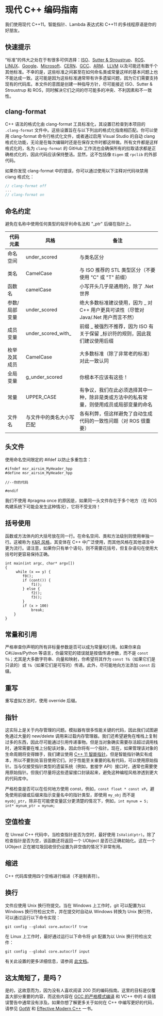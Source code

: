 # 现代 C++ 编码指南

我们使用现代 C++11。智能指针、Lambda 表达式和 C++11 的多线程原语是你的好朋友。

## 快速提示

“标准”的伟大之处在于有很多可供选择：[ISO](https://isocpp.org/wiki/faq/coding-standards)、[Sutter & Stroustrup](https://github.com/isocpp/CppCoreGuidelines/blob/master/CppCoreGuidelines.md)、[ROS](http://wiki.ros.org/CppStyleGuide)、[LINUX](https://www.kernel.org/doc/Documentation/process/coding-style.rst)、[Google](https://google.github.io/styleguide/cppguide.html)、[Microsoft](https://msdn.microsoft.com/en-us/library/888a6zcz.aspx)、[CERN](http://atlas-computing.web.cern.ch/atlas-computing/projects/qa/draft_guidelines.html)、[GCC](https://gcc.gnu.org/wiki/CppConventions)、[ARM](http://infocenter.arm.com/help/index.jsp?topic=/com.arm.doc.dui0475c/CJAJAJCJ.html)、[LLVM](http://llvm.org/docs/CodingStandards.html) 以及可能还有数千个其他标准。不幸的是，这些标准之间甚至在如何命名类或常量这样的基本问题上也不能达成一致。这可能是因为这些标准通常带有许多遗留问题，因为它们需要支持现有的代码库。本文件的意图是创建一种指导方针，尽可能接近 ISO、Sutter & Stroustrup 和 ROS，同时解决它们之间的尽可能多的冲突、不利因素和不一致性。

## clang-format

C++ 语法的格式化由 clang-format 工具标准化，其设置已检查到本项目的 `.clang-format` 文件中。这些设置旨在与以下列出的格式化指南相匹配。你可以使用 clang-format 命令行格式化文件，或者通过启用 Visual Studio 的自动 clang 格式化功能，无论是在每次编辑时还是在保存文件时都这样做。所有文件都是这样格式化的，名为 `clang-format` 的 GitHub 工作流也会确保所有的拉取请求都是正确格式化的，因此代码应该保持整洁。显然，这不包括像 `Eigen` 或 `rpclib` 的外部代码。

如果你发现 clang-format 中的错误，你可以通过使用以下注释对代码块禁用 clang 格式化：

```c++
// clang-format off
...
// clang-format on
```

## 命名约定

避免在名称中使用任何类型的匈牙利命名法和 "_ptr" 后缀在指针上。

| **代码元素** | **风格** | **备注** |
| --- | --- | --- |
| 命名空间 | under_scored | 与类名区分 |
| 类名 | CamelCase | 与 ISO 推荐的 STL 类型区分（不要使用 "C" 或 "T" 前缀） |
| 函数名 | camelCase | 小写开头几乎是通用的，除了 .Net 世界 |
| 参数/局部变量 | under_scored | 绝大多数标准建议使用，因为 _ 对 C++ 用户更具可读性（尽管对 Java/.Net 用户而言不然） |
| 成员变量 | under_scored_with_ | 前缀 _ 被强烈不推荐，因为 ISO 有关于保留 _标识符的规则，因此我们建议使用后缀 |
| 枚举及其成员 | CamelCase | 大多数标准（除了非常老的标准）对此一致认同 |
| 全局变量 | g_under_scored | 你根本不应该有这些！ |
| 常量 | UPPER_CASE | 有争议，我们在此必须选择其中一种，除非是类或方法中的私有常量，则使用成员或局部变量的命名 |
| 文件名 | 与文件中的类名大小写匹配 | 各有利弊，但这样避免了自动生成代码的一致性问题（对 ROS 很重要） |

## 头文件

使用命名空间限定的 #ifdef 以防止多重包含：

```
#ifndef msr_airsim_MyHeader_hpp
#define msr_airsim_MyHeader_hpp

//--你的代码

#endif
```

我们不使用 #pragma once 的原因是，如果同一头文件存在于多个地方（在 ROS 构建系统下可能会发生这种情况），它将不受支持！

## 括号使用

函数或方法体内的大括号放在同一行。在命名空间、类和方法级别则使用单独一行。这被称为 [K&R 风格](https://en.wikipedia.org/wiki/Indent_style#K.26R_style)，其变体在 C++ 中广泛使用，而其他风格在其他语言中更为流行。请注意，如果你只有单个语句，则不需要花括号，但复杂语句在使用大括号时更容易保持正确。

```
int main(int argc, char* argv[])
{
     while (x == y) {
        f0();
        if (cont()) {
            f1();
        } else {
            f2();
            f3();
        }
        if (x > 100)
            break;
    }
}
```

## 常量和引用

严格审查你声明的所有非标量参数是否可以成为常量和引用。如果你来自 C#/Java/Python 等语言，你最常犯的错误就是按值传递参数，而不是 `const T&`；尤其是大多数字符串、向量和映射，你希望将其作为 `const T&`（如果它们是只读的）或 `T&`（如果它们是可写的）传递。此外，尽可能地向方法添加 `const` 后缀。

## 重写
重写虚拟方法时，使用 override 后缀。

## 指针

这实际上是关于内存管理的问题。模拟器有很多性能关键的代码，因此我们试图避免通过大量的 new/delete 调用来过载内存管理器。我们还希望避免在堆栈上复制过多的东西，因此尽可能通过引用传递事物。但是当对象确实需要存活超过调用栈时，通常需要在堆上分配该对象，因此你将有一个指针。现在，如果管理该对象的生命周期将变得棘手，我们建议使用 [C++ 11 智能指针](https://cppstyle.wordpress.com/c11-smart-pointers/)。但是智能指针确实有成本，所以不要到处盲目使用它们。对于性能至关重要的私有代码，可以使用原始指针。当与仅接受指针类型的遗留系统（例如，套接字 API）接口时，通常也需要使用原始指针。但我们尽量将这些遗留接口封装起来，避免这种编程风格渗透到更大的代码库中。

严格检查是否可以在任何地方使用 const，例如，`const float * const xP`。避免使用前缀或后缀来指示变量名中的指针类型，即使用 `my_obj` 而不是 `myobj_ptr`，除非在可能使变量区分更清楚的情况下，例如，`int mynum = 5; int* mynum_ptr = mynum;`

## 空值检查

在 Unreal C++ 代码中，当检查指针是否为空时，最好使用 `IsValid(ptr)`。除了检查指针是否为空，该函数还将返回一个 UObject 是否已正确初始化。这在一个 UObject 正在被垃圾回收但仍设置为非空值的情况下非常有用。

## 缩进

C++ 代码库使用四个空格进行缩进（不是制表符）。

## 换行

文件应使用 Unix 换行符提交。当在 Windows 上工作时，git 可以配置为以 Windows 换行符检出文件，并在提交时自动从 Windows 转换为 Unix 换行符，可以通过运行以下命令实现：

```
git config --global core.autocrlf true
```

在 Linux 上工作时，最好通过运行以下命令将 git 配置为以 Unix 换行符检出文件：

```
git config --global core.autocrlf input
```

有关此设置的更多详细信息，请参阅 [此文档](https://docs.github.com/en/get-started/getting-started-with-git/configuring-git-to-handle-line-endings)。

## 这太简短了，是吗？

是的，这故意而为，因为没有人喜欢阅读 200 页的编码指南。这里的目标是仅覆盖大部分重要的内容，而这些内容在 [GCC 的严格模式编译](http://shitalshah.com/p/how-to-enable-and-use-gcc-strict-mode-compilation/) 和 VC++ 中的 4 级错误警告中通常没有涉及。如果你想了解更多关于如何在 C++ 中编写更好的代码，请参见 [GotW](https://herbsutter.com/gotw/) 和 [Effective Modern C++](http://shop.oreilly.com/product/0636920033707.do) 一书。